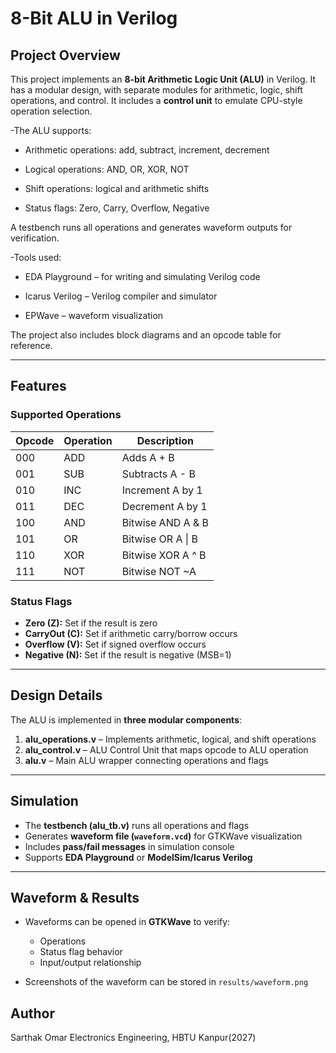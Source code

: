 # 8-Bit ALU in Verilog

## Project Overview

This project implements an **8-bit Arithmetic Logic Unit (ALU)** in Verilog. It has a modular design, with separate modules for arithmetic, logic, shift operations, and control. It includes a **control unit** to emulate CPU-style operation selection.  

-The ALU supports:

 - Arithmetic operations: add, subtract, increment, decrement

 - Logical operations: AND, OR, XOR, NOT

 - Shift operations: logical and arithmetic shifts

 - Status flags: Zero, Carry, Overflow, Negative

A testbench runs all operations and generates waveform outputs for verification.

-Tools used:

 - EDA Playground – for writing and simulating Verilog code

 - Icarus Verilog – Verilog compiler and simulator

 - EPWave – waveform visualization

The project also includes block diagrams and an opcode table for reference.

---

## Features

### Supported Operations
| Opcode | Operation | Description |
|--------|-----------|-------------|
| 000 | ADD | Adds A + B |
| 001 | SUB | Subtracts A - B |
| 010 | INC | Increment A by 1 |
| 011 | DEC | Decrement A by 1 |
| 100 | AND | Bitwise AND A & B |
| 101 | OR | Bitwise OR A \| B |
| 110 | XOR | Bitwise XOR A ^ B |
| 111 | NOT | Bitwise NOT ~A |

### Status Flags
- **Zero (Z):** Set if the result is zero  
- **CarryOut (C):** Set if arithmetic carry/borrow occurs  
- **Overflow (V):** Set if signed overflow occurs  
- **Negative (N):** Set if the result is negative (MSB=1)

---

## Design Details

The ALU is implemented in **three modular components**:

1. **alu_operations.v** – Implements arithmetic, logical, and shift operations  
2. **alu_control.v** – ALU Control Unit that maps opcode to ALU operation  
3. **alu.v** – Main ALU wrapper connecting operations and flags  

---

## Simulation

- The **testbench (alu_tb.v)** runs all operations and flags
- Generates **waveform file (`waveform.vcd`)** for GTKWave visualization
- Includes **pass/fail messages** in simulation console
- Supports **EDA Playground** or **ModelSim/Icarus Verilog**

---

## Waveform & Results

- Waveforms can be opened in **GTKWave** to verify:
  - Operations
  - Status flag behavior
  - Input/output relationship

- Screenshots of the waveform can be stored in `results/waveform.png`  

## Author

Sarthak Omar
Electronics Engineering,
HBTU Kanpur(2027)
